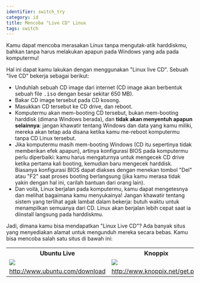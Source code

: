 ```yaml
---
identifier: switch_try
category: id
title: Mencoba "Live CD" Linux
tags: switch
---
```


Kamu dapat mencoba merasakan Linux tanpa mengutak-atik harddiskmu, bahkan tanpa harus melakukan apapun pada Windows yang ada pada komputermu!

Hal ini dapat kamu lakukan dengan menggunakan "Linux live CD". Sebuah "live CD" bekerja sebagai berikut:

<ul>

<li>Unduhlah sebuah CD image dari internet (CD image akan berbentuk sebuah file <tt>.iso</tt> dengan besar sekitar 650 MB).</li>

<li>Bakar CD image tersebut pada CD kosong.</li>

<li>Masukkan CD tersebut ke CD drive, dan reboot.</li>

<li>Komputermu akan mem-booting CD tersebut, bukan mem-booting harddisk (dimana Windows berada), dan <b>tidak akan menyentuh apapun selainnya</b>: jangan khawatir tentang Windows dan data yang kamu miliki, mereka akan tetap ada disana ketika kamu me-reboot komputermu tanpa CD Linux tersebut.</li>

<li>Jika komputermu masih mem-booting Windows (CD itu sepertinya tidak memberikan efek apapun), artinya konfigurasi BIOS pada komputermu perlu diperbaiki: kamu harus mengaturnya untuk mengecek CD drive ketika pertama kali booting, kemudian baru mengecek harddisk. Biasanya konfigurasi BIOS dapat diakses dengan menekan tombol "Del" atau "F2" saat proses booting berlangsung (jika kamu merasa tidak yakin dengan hal ini, carilah bantuan dari orang lain).</li>

<li>Dan voilà, Linux berjalan pada komputermu, kamu dapat mengetesnya dan melihat bagaimana kamu menyukainya! Jangan khawatir tentang sistem yang terlihat agak lambat dalam bekerja: butuh waktu untuk menampilkan semuanya dari CD. Linux akan berjalan lebih cepat saat ia diinstall langsung pada harddiskmu.</li>

</ul>

Jadi, dimana kamu bisa mendapatkan "Linux Live CD"? Ada banyak situs yang menyediakan alamat untuk mengunduh mereka secara bebas. Kamu bisa mencoba salah satu situs di bawah ini:

<table cols="2">
<tr>
<th>Ubuntu Live</th>
<th>Knoppix</th>
</tr>

<tr>
<td><a href="/img/ubuntu.png"><img src="/img/ubuntu_thumbnail.png" /></a></td>
<td><a href="/img/knoppix.png"><img src="/img/knoppix_thumbnail.png" /></a></td>
</tr>

<tr>
<td><a 
href="http://www.ubuntu.com/download">http://www.ubuntu.com/download</a></td>
<td><a 
href="http://www.knoppix.net/get.php">http://www.knoppix.net/get.php</a></td>
</tr>

</table>

